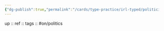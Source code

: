 ```yaml
---
{"dg-publish":true,"permalink":"/cards/type-practice/irl-typed/politiciens/hitler/"}
---
```


up :: 
ref :: 
tags :: #on/politics 

